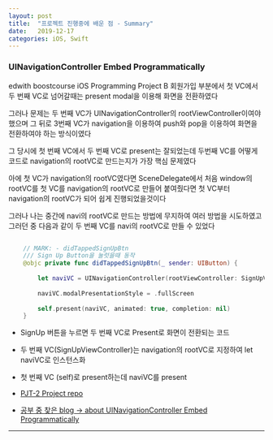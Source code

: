 ```yaml
---
layout: post
title:  "프로젝트 진행중에 배운 점 - Summary"
date:   2019-12-17
categories: iOS, Swift
---
```


### UINavigationController Embed Programmatically

edwith boostcourse iOS Programming Project B 회원가입 부분에서 첫 VC에서 두 번째 VC로 넘어갈때는 present modal을 이용해 화면을 전환하였다

그러나 문제는 두 번째 VC가 UINavigationController의 rootViewController이여야 했으며 그 뒤로 3번째 VC가 navigation을 이용하여 push와 pop을 이용하여 화면을 전환하여야 하는 방식이였다

그 당시에 첫 번째 VC에서 두 번째 VC로 present는 잘되었는데 두번째 VC를 어떻게 코드로 navigation의 rootVC로 만드는지가 가장 핵심 문제였다

아에 첫 VC가 navigation의 rootVC였다면 SceneDelegate에서 처음 window의 rootVC를 첫 VC를 navigation의 rootVC로 만들어 붙여줬다면 첫 VC부터 navigation의 rootVC가 되어 쉽게 진행되었을것이다

그러나 나는 중간에 navi의 rootVC로 만드는 방법에 무지하여 여러 방법을 시도하였고 그러던 중 다음과 같이 두 번째 VC를 navi의 rootVC로 만들 수 있었다

```swift

    // MARK: - didTappedSignUpBtn
    /// Sign Up Button을 눌럿을때 동작
    @objc private func didTappedSignUpBtn(_ sender: UIButton) {
        
        let naviVC = UINavigationController(rootViewController: SignUpViewController())
        
        naviVC.modalPresentationStyle = .fullScreen
        
        self.present(naviVC, animated: true, completion: nil)
    }

```

- SignUp 버튼을 누르면 두 번째 VC로 Present로 화면이 전환되는 코드

- 두 번째 VC(SignUpViewController)는 navigation의 rootVC로 지정하여 let naviVC로 인스턴스화

- 첫 번째 VC (self)로 present하는데 naviVC를 present

- [PJT-2 Project repo](https://github.com/VincentGeranium/edwithStudy-project-3/tree/master/PJT2-SignUp)

- [공부 중 찾은 blog -> about UINavigationController Embed Programmatically](https://anum.io/2018/02/15/embed-a-uiviewcontroller-in-a-uinavigationcontroller-programmatically/)

- - -

